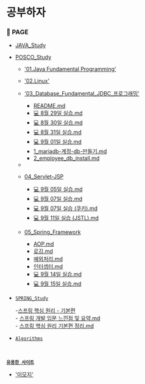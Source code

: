 # 공부하자

### 📝 PAGE

- [JAVA_Study](https://github.com/githubmendong/STUDY/tree/main/JAVA_Study)

- [POSCO_Study](https://github.com/githubmendong/STUDY/tree/main/POSCO_Study)
    - ['01.Java Fundamental Programming']()
    - ['02.Linux']()
    - ['03_Database_Fundamental_JDBC_프로그래밍'](https://github.com/githubmendong/STUDY/tree/main/POSCO_Study/03_Database_Fundamental_JDBC_%ED%94%84%EB%A1%9C%EA%B7%B8%EB%9E%98%EB%B0%8D)
        - [README.md](POSCO_Study%2F03_Database_Fundamental_JDBC_%ED%94%84%EB%A1%9C%EA%B7%B8%EB%9E%98%EB%B0%8D%2FREADME.md)
        - [💻 8월 29일 실습.md](...)
        - [💻 8월 30일 실습.md](...)
        - [💻 8월 31일 실습.md](POSCO_Study%2F03_Database_Fundamental_JDBC_%ED%94%84%EB%A1%9C%EA%B7%B8%EB%9E%98%EB%B0%8D%2F%F0%9F%92%BB%208%EC%9B%94%2031%EC%9D%BC%20%EC%8B%A4%EC%8A%B5.md)
        - [💻 9월 01일 실습.md](POSCO_Study%2F03_Database_Fundamental_JDBC_%ED%94%84%EB%A1%9C%EA%B7%B8%EB%9E%98%EB%B0%8D%2F%F0%9F%92%BB%209%EC%9B%94%2001%EC%9D%BC%20%EC%8B%A4%EC%8A%B5.md)
        - [1_mariadb-계정-db-만들기.md](POSCO_Study%2F03_Database_Fundamental_JDBC_%ED%94%84%EB%A1%9C%EA%B7%B8%EB%9E%98%EB%B0%8D%2F1_mariadb-%EA%B3%84%EC%A0%95-db-%EB%A7%8C%EB%93%A4%EA%B8%B0.md)
        - [2_employee_db_install.md](POSCO_Study%2F03_Database_Fundamental_JDBC_%ED%94%84%EB%A1%9C%EA%B7%B8%EB%9E%98%EB%B0%8D%2F2_employee_db_install.md)
    - 
    - [04_Servlet-JSP](POSCO_Study%2F04_Servlet-JSP)
        - [💻 9월 05일 실습.md](POSCO_Study%2F04_Servlet-JSP%2F%F0%9F%92%BB%209%EC%9B%94%2005%EC%9D%BC%20%EC%8B%A4%EC%8A%B5.md)
        - [💻 9월 07일 실습.md](POSCO_Study%2F04_Servlet-JSP%2F%F0%9F%92%BB%209%EC%9B%94%2007%EC%9D%BC%20%EC%8B%A4%EC%8A%B5.md)
        - [💻 9월 07일 실습 (쿠키).md](POSCO_Study%2F04_Servlet-JSP%2F%F0%9F%92%BB%209%EC%9B%94%2007%EC%9D%BC%20%EC%8B%A4%EC%8A%B5%20%28%EC%BF%A0%ED%82%A4%29.md)
        - [💻 9월 11일 실습 (JSTL).md](POSCO_Study%2F04_Servlet-JSP%2F%F0%9F%92%BB%209%EC%9B%94%2011%EC%9D%BC%20%EC%8B%A4%EC%8A%B5%20%28JSTL%29.md)

    - [05_Spring_Framework](POSCO_Study%2F05_Spring_Framework)
        - [AOP.md](POSCO_Study%2F05_Spring_Framework%2FAOP.md)
        - [로깅.md](POSCO_Study%2F05_Spring_Framework%2F%EB%A1%9C%EA%B9%85.md)
        - [예외처리.md](POSCO_Study%2F05_Spring_Framework%2F%EC%98%88%EC%99%B8%EC%B2%98%EB%A6%AC.md)
        - [인터셉터.md](POSCO_Study%2F05_Spring_Framework%2F%EC%9D%B8%ED%84%B0%EC%85%89%ED%84%B0.md)
        - [💻 9월 14일 실습.md](POSCO_Study%2F05_Spring_Framework%2F%F0%9F%92%BB%209%EC%9B%94%2014%EC%9D%BC%20%EC%8B%A4%EC%8A%B5.md)
        - [💻 9월 15일 실습.md](POSCO_Study%2F05_Spring_Framework%2F%F0%9F%92%BB%209%EC%9B%94%2015%EC%9D%BC%20%EC%8B%A4%EC%8A%B5.md)



- [`SPRING_Study`](https://github.com/githubmendong/STUDY/tree/main/SPRING...)

    -[스프링 핵심 원리 - 기본편](SPRING_Study%2F%EC%8A%A4%ED%94%84%EB%A7%81%20%ED%95%B5%EC%8B%AC%20%EC%9B%90%EB%A6%AC%20-%20%EA%B8%B0%EB%B3%B8%ED%8E%B8)     
        - [스프링 개발 입문 느낀점 및 요약.md](SPRING_Study%2F%EC%8A%A4%ED%94%84%EB%A7%81%20%ED%95%B5%EC%8B%AC%20%EC%9B%90%EB%A6%AC%20-%20%EA%B8%B0%EB%B3%B8%ED%8E%B8%2F%EC%8A%A4%ED%94%84%EB%A7%81%20%EA%B0%9C%EB%B0%9C%20%EC%9E%85%EB%AC%B8%20%EB%8A%90%EB%82%80%EC%A0%90%20%EB%B0%8F%20%EC%9A%94%EC%95%BD.md)     
        - [스프링 핵심 원리 기본편 정리.md](SPRING_Study%2F%EC%8A%A4%ED%94%84%EB%A7%81%20%ED%95%B5%EC%8B%AC%20%EC%9B%90%EB%A6%AC%20-%20%EA%B8%B0%EB%B3%B8%ED%8E%B8%2F%EC%8A%A4%ED%94%84%EB%A7%81%20%ED%95%B5%EC%8B%AC%20%EC%9B%90%EB%A6%AC%20%EA%B8%B0%EB%B3%B8%ED%8E%B8%20%EC%A0%95%EB%A6%AC.md)    

- [`Algorithms`](https://github.com/githubmendong/STU...)

<br>

**[`유용한 사이트`](...)**

* ['이모지'](https://gist.github.com/rxaviers...)
